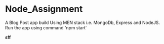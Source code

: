 # Node_Assignment

A Blog Post app build Using MEN stack i.e. MongoDb, Express and NodeJS. 
Run the app using command 'npm start'

<b>sff</b>

